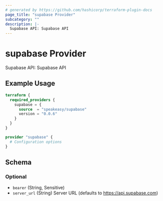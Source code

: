 ```yaml
---
# generated by https://github.com/hashicorp/terraform-plugin-docs
page_title: "supabase Provider"
subcategory: ""
description: |-
  Supabase API: Supabase API
---
```


# supabase Provider

Supabase API: Supabase API

## Example Usage

```terraform
terraform {
  required_providers {
    supabase = {
      source  = "speakeasy/supabase"
      version = "0.0.6"
    }
  }
}

provider "supabase" {
  # Configuration options
}
```

<!-- schema generated by tfplugindocs -->
## Schema

### Optional

- `bearer` (String, Sensitive)
- `server_url` (String) Server URL (defaults to https://api.supabase.com)

